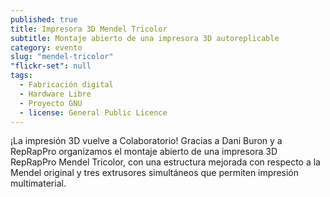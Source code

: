 ```yaml
---
published: true
title: Impresora 3D Mendel Tricolor
subtitle: Montaje abierto de una impresora 3D autoreplicable
category: evento
slug: "mendel-tricolor"
"flickr-set": null
tags: 
  - Fabricación digital
  - Hardware Libre
  - Proyecto GNU
  - license: General Public Licence
---
```


¡La impresión 3D vuelve a Colaboratorio! Gracias a Dani Buron y a RepRapPro organizamos el montaje abierto de una impresora 3D RepRapPro Mendel Tricolor, con una estructura mejorada con respecto a la Mendel original y tres extrusores simultáneos que permiten impresión multimaterial.
